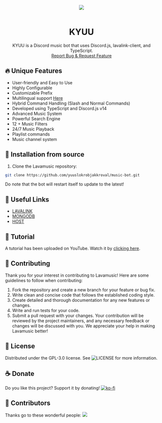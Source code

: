 <center><img src="https://capsule-render.vercel.app/api?type=waving&color=gradient&height=200&section=header&text=KYUU&fontSize=80&fontAlignY=35&animation=twinkling&fontColor=gradient" /></center>

<!-- PROJECT LOGO -->
<br />
<p align="center">
  <h1 align="center">KYUU</h1>
  <p align="center">KYUU is a Discord music bot that uses Discord.js, lavalink-client, and TypeScript.
    <br />
    <a href="https://discord.gg/wnhyvUD5Ze/issues">Report Bug & Request Feature</a>
  </p>
</p>

## 🔥 Unique Features

- User-friendly and Easy to Use
- Highly Configurable
- Customizable Prefix
- Multilingual support [Here](/Translation.md)
- Hybrid Command Handling (Slash and Normal Commands)
- Developed using TypeScript and Discord.js v14
- Advanced Music System
- Powerful Search Engine
- 12 + Music Filters
- 24/7 Music Playback
- Playlist commands
- Music channel system

## 🚀 Installation from source

1. Clone the Lavamusic repository:

```bash
git clone https://github.com/yuuslokrobjakkroval/music-bot.git
```

Do note that the bot will restart itself to update to the latest!

## 🔗 Useful Links


- [LAVALINK](https://lavalinks-list.vercel.app/)
- [MONGODB](https://www.mongodb.com/)
- [HOST](https://dash.impulsehost.cloud/login)

## 📝 Tutorial

A tutorial has been uploaded on YouTube. Watch it by [clicking here](https://youtu.be/x5lQD2rguz0).

## 📜 Contributing

Thank you for your interest in contributing to Lavamusic! Here are some guidelines to follow when contributing:

1. Fork the repository and create a new branch for your feature or bug fix.
2. Write clean and concise code that follows the established coding style.
3. Create detailed and thorough documentation for any new features or changes.
4. Write and run tests for your code.
5. Submit a pull request with your changes.
Your contribution will be reviewed by the project maintainers, and any necessary feedback or changes will be discussed with you. We appreciate your help in making Lavamusic better!

## 🔐 License

Distributed under the GPL-3.0 license. See ![LICENSE](https://img.shields.io/github/license/appujet/lavamusic?style=social) for more information.

## ☕ Donate

Do you like this project? Support it by donating!
[![ko-fi](https://ko-fi.com/img/githubbutton_sm.svg)](https://ko-fi.com/H2H7LKT9L)

## 👥 Contributors

Thanks go to these wonderful people:
<a href="https://discord.gg/wnhyvUD5Ze/graphs/contributors">
  <img src="https://contrib.rocks/image?repo=appujet/lavamusic" />
</a>
